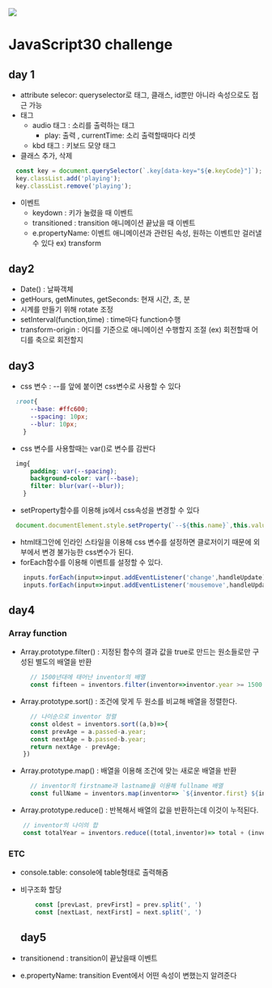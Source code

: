 ﻿![](https://javascript30.com/images/JS3-social-share.png)

# JavaScript30 challenge

## day 1

+ attribute selecor: queryselector로 태그, 클래스, id뿐만 아니라 속성으로도 접근 가능
+ 태그
  + audio 태그 : 소리를 출력하는 태그
    + play: 출력 , currentTime: 소리 출력할때마다 리셋
  + kbd 태그 : 키보드 모양 태그
+ 클래스 추가, 삭제
```javascript
  const key = document.querySelector(`.key[data-key="${e.keyCode}"]`);
  key.classList.add('playing');
  key.classList.remove('playing');
```
+ 이벤트
  + keydown : 키가 눌렸을 때 이벤트
  + transitioned : transition 애니메이션 끝났을 때 이벤트
  + e.propertyName: 이벤트 애니메이션과 관련된 속성, 원하는 이벤트만 걸러낼수 있다  ex) transform

## day2

+ Date() : 날짜객체
+ getHours, getMinutes, getSeconds: 현재 시간, 초, 분
+ 시계를 만들기 위해 rotate 조정
+ setInterval(function,time) : time마다 function수행
+ transform-origin : 어디를 기준으로 애니메이션 수행할지 조절 (ex) 회전할때 어디를 축으로 회전할지

## day3

+ css 변수 : --를 앞에 붙이면 css변수로 사용할 수 있다 
```css
  :root{
      --base: #ffc600;
      --spacing: 10px;
      --blur: 10px;
    }
```
+ css 변수를 사용할때는 var()로 변수를 감싼다
```css
  img{
      padding: var(--spacing);
      background-color: var(--base);
      filter: blur(var(--blur));
    }
```
+ setProperty함수를 이용해 js에서 css속성을 변경할 수 있다
```javascript
  document.documentElement.style.setProperty(`--${this.name}`,this.value + suffix);
```
+ html태그안에 인라인 스타일을 이용해 css 변수를 설정하면 클로저이기 때문에 외부에서 변경 불가능한 css변수가 된다.
+ forEach함수를 이용해 이벤트를 설정할 수 있다.
```javascript
    inputs.forEach(input=>input.addEventListener('change',handleUpdate))
    inputs.forEach(input=>input.addEventListener('mousemove',handleUpdate))
```

## day4

### Array function
+ Array.prototype.filter() : 지정된 함수의 결과 값을 true로 만드는 원소들로만 구성된 별도의 배열을 반환
```javascript
      // 1500년대에 태어난 inventor의 배열
      const fifteen = inventors.filter(inventor=>inventor.year >= 1500 && inventor.year < 1600)
  ```
+ Array.prototype.sort() : 조건에 맞게 두 원소를 비교해 배열을 정렬한다.
```javascript
      // 나이순으로 inventor 정렬
      const oldest = inventors.sort((a,b)=>{
      const prevAge = a.passed-a.year;
      const nextAge = b.passed-b.year;
      return nextAge - prevAge;
    })
  ```
+ Array.prototype.map() : 배열을 이용해 조건에 맞는 새로운 배열을 반환
```javascript
      // inventor의 firstname과 lastname을 이용해 fullname 배열
      const fullName = inventors.map(inventor=> `${inventor.first} ${inventor.last}`)
  ```
+ Array.prototype.reduce() : 반복해서 배열의 값을 반환하는데 이것이 누적된다.
```javascript
    // inventor의 나이의 합
    const totalYear = inventors.reduce((total,inventor)=> total + (inventor.passed - inventor.year),0)
  ```
### ETC
+ console.table: console에 table형태로 출력해줌
+ 비구조화 할당
  ```javascript
      const [prevLast, prevFirst] = prev.split(', ')
      const [nextLast, nextFirst] = next.split(', ')
  ```
  
  ## day5

+ transitionend : transition이 끝났을때 이벤트
+ e.propertyName: transition Event에서 어떤 속성이 변했는지 알려준다
